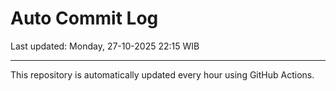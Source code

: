 # Auto Commit Log

Last updated: Monday, 27-10-2025 22:15 WIB

---

This repository is automatically updated every hour using GitHub Actions.
